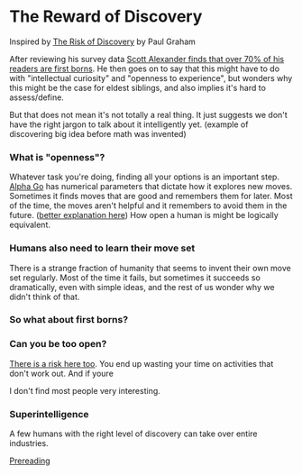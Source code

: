 The Reward of Discovery
=============
Inspired by [The Risk of Discovery](http://www.paulgraham.com/disc.html) by Paul Graham

After reviewing his survey data [Scott Alexander finds that over 70% of his readers are first borns](https://slatestarcodex.com/2018/01/08/fight-me-psychologists-birth-order-effects-exist-and-are-very-strong/). He then goes on to say that this might have to do with "intellectual curiosity" and "openness to experience", but wonders why this might be the case for eldest siblings, and also implies it's hard to assess/define.

But that does not mean it's not totally a real thing. It just suggests we don't have the right jargon to talk about it intelligently yet. (example of discovering big idea before math was invented)

### What is "openness"?

Whatever task you're doing, finding all your options is an important step. [Alpha Go](https://en.wikipedia.org/wiki/AlphaGo) has numerical parameters that dictate how it explores new moves. Sometimes it finds moves that are good and remembers them for later. Most of the time, the moves aren't helpful and it remembers to avoid them in the future. ([better explanation here](https://www.youtube.com/watch?v=v9M2Ho9I9Qo)) How open a human is might be logically equivalent.

### Humans also need to learn their move set

There is a strange fraction of humanity that seems to invent their own move set regularly. Most of the time it fails, but sometimes it succeeds so dramatically, even with simple ideas, and the rest of us wonder why we didn't think of that.

### So what about first borns?


### Can you be too open?
[There is a risk here too](http://www.paulgraham.com/disc.html). You end up wasting your time on activities that don't work out. And if youre

I don't find most people very interesting.

### Superintelligence
A few humans with the right level of discovery can take over entire industries.




[Prereading](http://www.paulgraham.com/disc.html)


